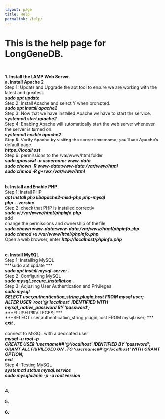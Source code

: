 ```yaml
---
layout: page
title: Help
permalink: /help/
--- 
```


# This is the help page for LongGeneDB.<br>
  <br>

**1. Install the LAMP Web Server.** <br>
**a. Install Apache 2** <br>
  Step 1: Update and Upgrade the apt tool to ensure we are working with the latest and greatest. <br>
         ***sudo apt update***  <br>
  Step 2: Install Apache and select Y when prompted. <br>
        ***sudo apt install apache2*** <br>
  Step 3:  Now that we have installed Apache we have to start the service. <br>
        ***systemctl start apache2*** <br>
  Step 4: Enabling Apache will automatically start the web server whenever the server is turned on. <br>
        ***systemctl enable apache2*** <br>
  Step 5: Verify Apache by visiting the server’shostname; you’ll see Apache’s default page. <br>
         ***https://localhost*** <br>
  Step 6: permissions to the /var/www/html folder <br>
        ***sudo gpasswd -a usnername www-data*** <br>
        ***sudo chown -R www-data:www-data /var/www/html*** <br>
        ***sudo chmod -R g+rwx /var/www/html*** <br>
  <br>
  <br>
**b. Install and Enable PHP**  <br>
  Step 1: install PHP <br>
     ***apt install php libapache2-mod-php php-mysql*** <br>
     ***php --version*** <br>
   Step 2: check that PHP is installed correctly <br>
     ***sudo vi /var/www/html/phpinfo.php***  <br>
     add ***<?php phpinfo(); ?>*** <br>
    change the permissions and ownership of the file <br>
    ***sudo chown www-data:www-data /var/www/html/phpinfo.php*** <br>
    ***sudo chmod +x /var/www/html/phpinfo.php*** <br>
    Open a web browser, enter ***http://localhost/phpinfo.php*** <br>
  <br>
  <br>
**c. Install MySQL**  <br>
   Step 1: Installing MySQL <br>
      ***sudo apt update    *** <br>
      ***sudo apt install mysql-server   .*** <br>
   Step 2: Configuring MySQL <br>
      ***sudo mysql_secure_installation  .*** <br>
   Step 3: Adjusting User Authentication and Privileges <br>
      ***sudo mysql*** <br>
      ***SELECT user,authentication_string,plugin,host FROM mysql.user;*** <br>
      ***ALTER USER 'root'@'localhost' IDENTIFIED WITH mysql_native_password BY 'password';*** <br>
      ***FLUSH PRIVILEGES; ***<br>
      ***SELECT user,authentication_string,plugin,host FROM mysql.user; ***<br>
      ***exit   .***<br>
    <br>
    connect to MySQL with a dedicated user <br>
      ***mysql -u root -p*** <br>
      ***CREATE USER 'username##'@'localhost' IDENTIFIED BY 'password';*** <br>
      ***GRANT ALL PRIVILEGES ON *.* TO 'username##'@'localhost' WITH GRANT OPTION;*** <br>
      ***exit*** <br>
   Step 4: Testing MySQL <br>
    ***systemctl status mysql.service*** <br>
    ***sudo mysqladmin -p -u root version*** <br>
  <br>
  <br>
  **4.**  <br>
  <br>
  **5.**  <br>
  <br>
  **6.**  <br>
  <br>
  
  
